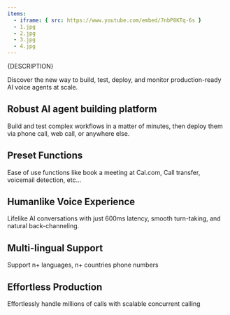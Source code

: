 ```yaml
---
items:
  - iframe: { src: https://www.youtube.com/embed/7nbP8KTq-6s }
  - 1.jpg
  - 2.jpg
  - 3.jpg
  - 4.jpg
---
```


{DESCRIPTION}

Discover the new way to build, test, deploy, and monitor production-ready AI voice agents at scale.

## Robust AI agent building platform

Build and test complex workflows in a matter of minutes, then deploy them via phone call, web call, or anywhere else.

## Preset Functions

Ease of use functions like book a meeting at Cal.com, Call transfer, voicemail detection, etc...

## Humanlike Voice Experience

Lifelike AI conversations with just 600ms latency, smooth turn-taking, and natural back-channeling.

## Multi-lingual Support

Support n+ languages, n+ countries phone numbers

## Effortless Production

Effortlessly handle millions of calls with scalable concurrent calling
